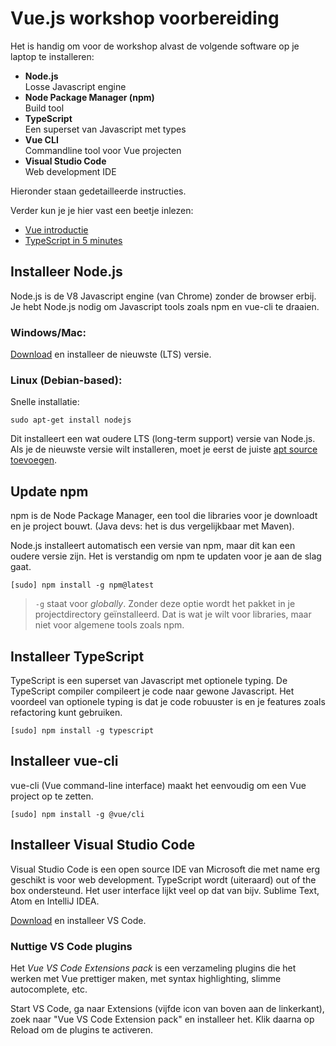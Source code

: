 # Vue.js workshop voorbereiding

Het is handig om voor de workshop alvast de volgende software op je laptop te installeren:

* **Node.js**<br>
  Losse Javascript engine
* **Node Package Manager (npm)**<br>
  Build tool
* **TypeScript**<br>
  Een superset van Javascript met types
* **Vue CLI**<br>
  Commandline tool voor Vue projecten
* **Visual Studio Code**<br>
  Web development IDE

Hieronder staan gedetailleerde instructies.

Verder kun je je hier vast een beetje inlezen:

* [Vue introductie](https://vuejs.org/v2/guide/)
* [TypeScript in 5 minutes](https://www.typescriptlang.org/docs/handbook/typescript-in-5-minutes.html)


## Installeer Node.js

Node.js is de V8 Javascript engine (van Chrome) zonder de browser erbij. Je hebt Node.js nodig om Javascript tools zoals npm en vue-cli te draaien.

### Windows/Mac:

[Download](https://nodejs.org/en/download/) en installeer de nieuwste (LTS) versie.

### Linux (Debian-based):

Snelle installatie:
```
sudo apt-get install nodejs
```

Dit installeert een wat oudere LTS (long-term support) versie van Node.js. Als je de nieuwste versie wilt installeren, moet je eerst de juiste [apt source toevoegen](https://github.com/nodesource/distributions/blob/master/README.md#installation-instructions).

## Update npm

npm is de Node Package Manager, een tool die libraries voor je downloadt en je project bouwt. (Java devs: het is dus vergelijkbaar met Maven). 

Node.js installeert automatisch een versie van npm, maar dit kan een oudere versie zijn. Het is verstandig om npm te updaten voor je aan de slag gaat.

```
[sudo] npm install -g npm@latest
```

> `-g` staat voor *globally*. Zonder deze optie wordt het pakket in je projectdirectory geïnstalleerd. Dat is wat je wilt voor libraries, maar niet voor algemene tools zoals npm.

## Installeer TypeScript

TypeScript is een superset van Javascript met optionele typing. De TypeScript compiler compileert je code naar gewone Javascript. Het voordeel van optionele typing is dat je code robuuster is en je features zoals refactoring kunt gebruiken.

```
[sudo] npm install -g typescript
```

## Installeer vue-cli

vue-cli (Vue command-line interface) maakt het eenvoudig om een Vue project op te zetten.

```
[sudo] npm install -g @vue/cli
```

## Installeer Visual Studio Code

Visual Studio Code is een open source IDE van Microsoft die met name erg geschikt is voor web development. TypeScript wordt (uiteraard) out of the box ondersteund. Het user interface lijkt veel op dat van bijv. Sublime Text, Atom en IntelliJ IDEA.

[Download](https://code.visualstudio.com/download) en installeer VS Code.

### Nuttige VS Code plugins

Het *Vue VS Code Extensions pack* is een verzameling plugins die het werken met Vue prettiger maken, met syntax highlighting, slimme autocomplete, etc.

Start VS Code, ga naar Extensions (vijfde icon van boven aan de linkerkant), zoek naar "Vue VS Code Extension pack" en installeer het. Klik daarna op Reload om de plugins te activeren.
